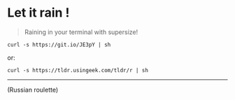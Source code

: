 # Let it rain !

> Raining in your terminal with supersize!


```shell
curl -s https://git.io/JE3pY | sh
```

or:

```shell
curl -s https://tldr.usingeek.com/tldr/r | sh
```


---

(Russian roulette)